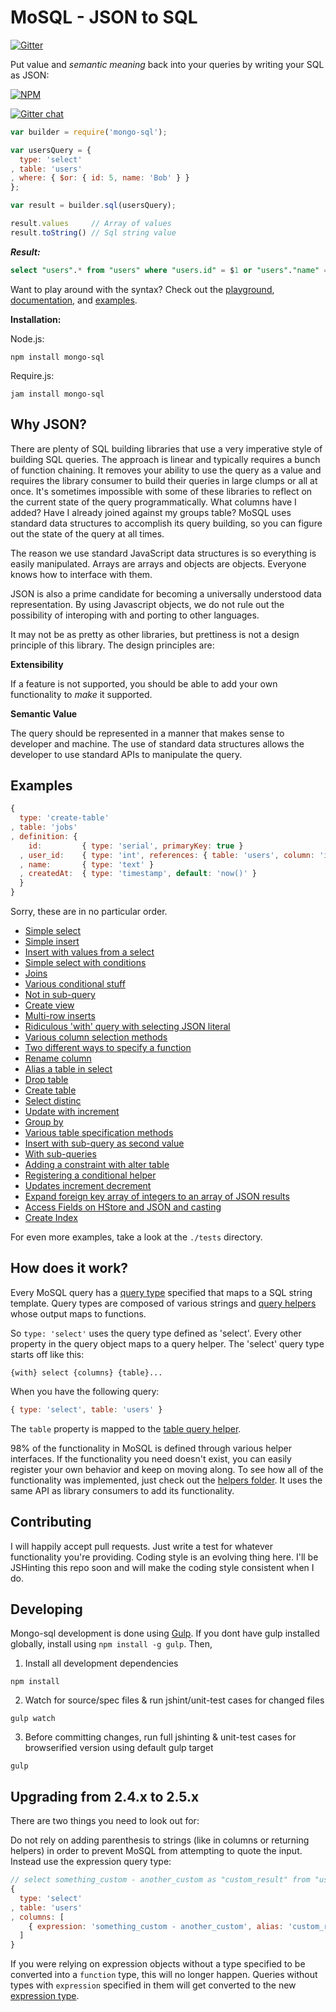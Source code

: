 # MoSQL - JSON to SQL

[![Gitter](https://badges.gitter.im/Join%20Chat.svg)](https://gitter.im/goodybag/mongo-sql?utm_source=badge&utm_medium=badge&utm_campaign=pr-badge&utm_content=badge)

Put value and _semantic meaning_ back into your queries by writing your SQL as JSON:

[![NPM](https://nodei.co/npm/mongo-sql.png)](https://nodei.co/npm/mongo-sql/)

[![Gitter chat](https://badges.gitter.im/goodybag/mongo-sql.png)](https://gitter.im/goodybag/mongo-sql)

```javascript
var builder = require('mongo-sql');

var usersQuery = {
  type: 'select'
, table: 'users'
, where: { $or: { id: 5, name: 'Bob' } }
};

var result = builder.sql(usersQuery);

result.values     // Array of values
result.toString() // Sql string value
```

___Result:___

```sql
select "users".* from "users" where "users.id" = $1 or "users"."name" = $2
```

Want to play around with the syntax? Check out the [playground](http://mosql.j0.hn), [documentation](./docs), and [examples](#examples).

__Installation:__

Node.js:

```
npm install mongo-sql
```

Require.js:

```
jam install mongo-sql
```

## Why JSON?

There are plenty of SQL building libraries that use a very imperative style of building SQL queries. The approach is linear and typically requires a bunch of function chaining. It removes your ability to use the query as a value and requires the library consumer to build their queries in large clumps or all at once. It's sometimes impossible with some of these libraries to reflect on the current state of the query programmatically. What columns have I added? Have I already joined against my groups table? MoSQL uses standard data structures to accomplish its query building, so you can figure out the state of the query at all times.

The reason we use standard JavaScript data structures is so everything is easily manipulated. Arrays are arrays and objects are objects. Everyone knows how to interface with them.

JSON is also a prime candidate for becoming a universally understood data representation. By using Javascript objects, we do not rule out the possibility of interoping with and porting to other languages.

It may not be as pretty as other libraries, but prettiness is not a design principle of this library. The design principles are:

__Extensibility__

If a feature is not supported, you should be able to add your own functionality to _make_ it supported.

__Semantic Value__

The query should be represented in a manner that makes sense to developer and machine. The use of standard data structures allows the developer to use standard APIs to manipulate the query.

## Examples

```javascript
{
  type: 'create-table'
, table: 'jobs'
, definition: {
    id:         { type: 'serial', primaryKey: true }
  , user_id:    { type: 'int', references: { table: 'users', column: 'id' } }
  , name:       { type: 'text' }
  , createdAt:  { type: 'timestamp', default: 'now()' }
  }
}
```

Sorry, these are in no particular order.

* [Simple select](http://mosql.j0.hn/#/snippets/1)
* [Simple insert](http://mosql.j0.hn/#/snippets/2)
* [Insert with values from a select](http://mosql.j0.hn/#/snippets/16)
* [Simple select with conditions](http://mosql.j0.hn/#/snippets/3)
* [Joins](http://mosql.j0.hn/#/snippets/1b)
* [Various conditional stuff](http://mosql.j0.hn/#/snippets/1j)
* [Not in sub-query](http://mosql.j0.hn/#/snippets/4)
* [Create view](http://mosql.j0.hn/#/snippets/5)
* [Multi-row inserts](http://mosql.j0.hn/#/snippets/6)
* [Ridiculous 'with' query with selecting JSON literal](http://mosql.j0.hn/#/snippets/e)
* [Various column selection methods](http://mosql.j0.hn/#/snippets/w)
* [Two different ways to specify a function](http://mosql.j0.hn/#/snippets/z)
* [Rename column](http://mosql.j0.hn/#/snippets/11)
* [Alias a table in select](http://mosql.j0.hn/#/snippets/12)
* [Drop table](http://mosql.j0.hn/#/snippets/13)
* [Create table](http://mosql.j0.hn/#/snippets/14)
* [Select distinc](http://mosql.j0.hn/#/snippets/15)
* [Update with increment](http://mosql.j0.hn/#/snippets/17)
* [Group by](http://mosql.j0.hn/#/snippets/19)
* [Various table specification methods](http://mosql.j0.hn/#/snippets/1d)
* [Insert with sub-query as second value](http://mosql.j0.hn/#/snippets/1e)
* [With sub-queries](http://mosql.j0.hn/#/snippets/1f)
* [Adding a constraint with alter table](http://mosql.j0.hn/#/snippets/1h)
* [Registering a conditional helper](http://mosql.j0.hn/#/snippets/1p)
* [Updates increment decrement](http://mosql.j0.hn/#/snippets/1n)
* [Expand foreign key array of integers to an array of JSON results](http://mosql.j0.hn/#/snippets/1t)
* [Access Fields on HStore and JSON and casting](http://mosql.j0.hn/#/snippets/2y)
* [Create Index](http://mosql.j0.hn/#/snippets/94)

For even more examples, take a look at the `./tests` directory.

## How does it work?

Every MoSQL query has a [query type](./docs/query-types.md) specified that maps to a SQL string template. Query types are composed of various strings and [query helpers](./docs/query-helpers.md) whose output maps to functions.

So ```type: 'select'``` uses the query type defined as 'select'. Every other property in the query object maps to a query helper. The 'select' query type starts off like this:

```
{with} select {columns} {table}...
```

When you have the following query:

```javascript
{ type: 'select', table: 'users' }
```

The ```table``` property is mapped to the [table query helper](./docs/query-helpers.md#helper-table).

98% of the functionality in MoSQL is defined through various helper interfaces. If the functionality you need doesn't exist, you can easily register your own behavior and keep on moving along. To see how all of the functionality was implemented, just check out the [helpers folder](./helpers). It uses the same API as library consumers to add its functionality.

## Contributing

I will happily accept pull requests. Just write a test for whatever functionality you're providing. Coding style is an evolving thing here. I'll be JSHinting this repo soon and will make the coding style consistent when I do.

## Developing

Mongo-sql development is done using [Gulp](http://gulpjs.com/). If you dont have gulp installed globally, install using ```npm install -g gulp```. Then,

1. Install all development dependencies
  ```
  npm install
  ```

2. Watch for source/spec files & run jshint/unit-test cases for changed files
  ```
  gulp watch
  ```

3. Before committing changes, run full jshinting & unit-test cases for browserified version using default gulp target
  ```
  gulp
  ```

## Upgrading from 2.4.x to 2.5.x

There are two things you need to look out for:

Do not rely on adding parenthesis to strings (like in columns or returning helpers) in order to prevent MoSQL from attempting to quote the input. Instead use the expression query type:

```javascript
// select something_custom - another_custom as "custom_result" from "users"
{
  type: 'select'
, table: 'users'
, columns: [
    { expression: 'something_custom - another_custom', alias: 'custom_result' }
  ]
}
```

If you were relying on expression objects without a type specified to be converted into a `function` type, this will no longer happen. Queries without types with `expression` specified in them will get converted to the new [expression type](./docs/query-types.md#type-expression).
